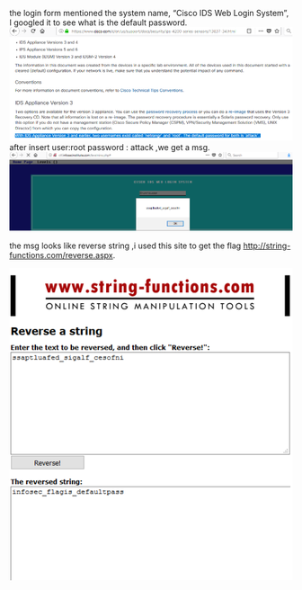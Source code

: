 the login form mentioned the system name, “Cisco IDS Web Login System”, I googled it  to see what is the default password.</br>
![alt text](  https://github.com/tamirzamo/n00bs-CTF/blob/master/level-nine/9a.png  )</br>
after insert user:root password : attack ,we get a msg.</br>
![alt text](  https://github.com/tamirzamo/n00bs-CTF/blob/master/level-nine/9b.png )</br>


the msg looks like reverse string ,i used this site to get the flag http://string-functions.com/reverse.aspx. </br>


![alt text](  https://github.com/tamirzamo/n00bs-CTF/blob/master/level-nine/9c.png )</br>
